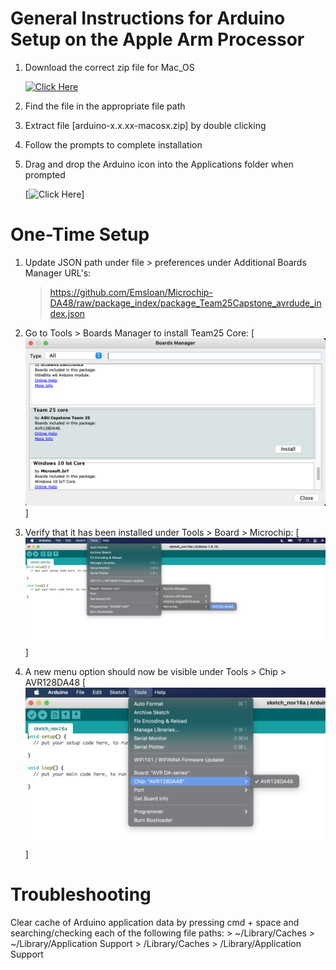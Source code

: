 # General Instructions for Arduino Setup on the Apple Arm Processor

1. Download the correct zip file for Mac_OS

    [![Click Here](/arduino-tests/Markdown/Mac/Download_OS_IDE.png)](https://downloads.arduino.cc/arduino-1.8.16-macosx.zip)

2. Find the file in the appropriate file path
3. Extract file [arduino-x.x.xx-macosx.zip] by double clicking
4. Follow the prompts to complete installation
5. Drag and drop the Arduino icon into the Applications folder when prompted

    [![Click Here](/arduino-tests/Markdown/Mac/Application-Folder-MacOS.png)]

# One-Time Setup

1. Update JSON path under file > preferences under Additional Boards Manager URL's:

    > https://github.com/Emsloan/Microchip-DA48/raw/package_index/package_Team25Capstone_avrdude_index.json

2. Go to Tools > Boards Manager to install Team25 Core:
[![title](Images/Install_Profile.png)]

3. Verify that it has been installed under Tools > Board > Microchip:
[![title](Images/Select_Board.png)]

4. A new menu option should now be visible under Tools > Chip > AVR128DA48
[![title](Images/Verify_Chip.png)]

# Troubleshooting

Clear cache of Arduino application data by pressing cmd + space and searching/checking each of the following file paths:
    > ~/Library/Caches
    > ~/Library/Application Support
    > /Library/Caches
    > /Library/Application Support
